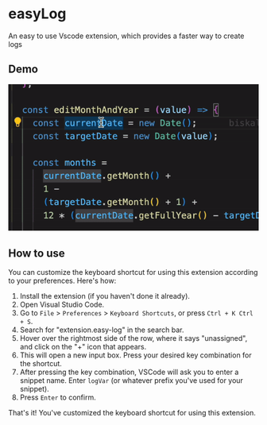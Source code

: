# easyLog

An easy to use Vscode extension, which provides a faster way to create logs

## Demo

![demo](demo.gif)

## How to use

You can customize the keyboard shortcut for using this extension according to your preferences. Here's how:

1. Install the extension (if you haven't done it already).
2. Open Visual Studio Code.
3. Go to `File` > `Preferences` > `Keyboard Shortcuts`, or press `Ctrl + K Ctrl + S`.
4. Search for "extension.easy-log" in the search bar.
5. Hover over the rightmost side of the row, where it says "unassigned", and click on the "+" icon that appears.
6. This will open a new input box. Press your desired key combination for the shortcut.
7. After pressing the key combination, VSCode will ask you to enter a snippet name. Enter `logVar` (or whatever prefix you've used for your snippet).
8. Press `Enter` to confirm.

That's it! You've customized the keyboard shortcut for using this extension.
